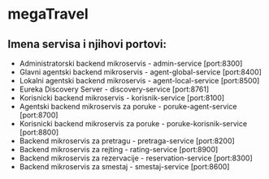 # megaTravel

## Imena servisa i njihovi portovi:
- Administratorski backend mikroservis - admin-service [port:8300]
- Glavni agentski backend mikroservis - agent-global-service [port:8400]
- Lokalni agentski backend mikroservis - agent-local-service [port:8500]
- Eureka Discovery Server - discovery-service [port:8761]
- Korisnicki backend mikroservis - korisnik-service [port:8100]
- Agentski backend mikroservis za poruke - poruke-agent-service [port:8700]
- Korisnicki backend mikroservis za poruke - poruke-korisnik-service [port:8800]
- Backend mikroservis za pretragu - pretraga-service [port:8200]
- Backend mikroservis za rejting - rating-service [port:8900]
- Backend mikroservis za rezervacije - reservation-service [port:8300]
- Backend mikroservis za smestaj - smestaj-service [port:8600]

